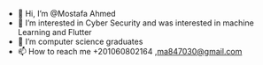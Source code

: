 - 👋 Hi, I’m @Mostafa Ahmed
- 👀 I’m interested in  Cyber Security and was interested in machine Learning and Flutter 
- 🌱 I’m computer science graduates 
- 📫 How to reach me +201060802164 ,ma847030@gmail.com

<!---
Mostafa Ahmed/Mostafa Ahmed is a ✨ special ✨ repository because its `README.md` (this file) appears on your GitHub profile.
You can click the Preview link to take a look at your changes.
--->
